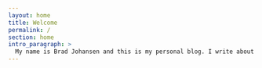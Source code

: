 ```yaml
---
layout: home
title: Welcome
permalink: /
section: home
intro_paragraph: >
  My name is Brad Johansen and this is my personal blog. I write about whatever comes to mind. You can find even more random thoughts by following me on twitter [here](https://twitter.com/brad_johansen).
---
```

